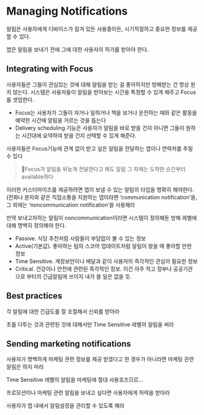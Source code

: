 # Managing Notifications

알림은 사용자에게 디바이스가 잠겨 있든 사용중이든, 시기적절하고 중요한 정보를 제공할 수 있다.

앱은 알림을 보내기 전에 그에 대한 사용자의 허가를 받아야 한다.

## Integrating with Focus

사용자들은 그들이 관심있는 것에 대해 알림을 받는 걸 좋아하지만 방해받는 건 항상 원치 않는다. 시스템은 사용자들이 알림을 받아보는 시간을 특정할 수 있게 해주고 Focus를 셋업한다.

- Focus는 사용자가 그들이 자거나 일하거나 책을 보거나 운전하는 때와 같은 활동을 예약한 시간에 알림을 거르는 것을 돕는다
- Delivery scheduling 기능은 사용자가 알림을 바로 받을 건지 아니면 그들이 원하는 시간대에 요약하여 받을 건지 선택할 수 있게 해준다.

사용자들은 Focus기능에 관계 없이 받고 싶은 알림을 전달하는 앱이나 연락처를 추릴 수 있다

> 🚨Focus가 알림을 뒤늦게 전달한다고 해도 알림 그 자체는 도착한 순간부터 available하다
> 

이러한 커스터마이즈를 제공하려면 앱이 보낼 수 있는 알림의 타입을 명확히 해야한다. (전화나 문자와 같은 직접소통을 지원하는 앱이라면 ‘communication notification’을, 그 외에는 ‘noncommunication notification’을 사용해라

만약 보내고자하는 알림이 noncommunication이라면 시스템이 정의해둔 방해 레벨에 대해 명백히 정의해야 한다.

- Passive. 식당 추천처럼 사람들이 부담없이 볼 수 있는 정보
- Active(기본값). 좋아하는 팀의 스코어 업데이트처럼 알림이 왔을 때 좋아할 만한 정보
- Time Sensitive. 계정보안이나 배달과 같이 사용자의 즉각적인 관심이 필요한 정보
- Critical. 건강이나 안전에 관련된 즉각적인 정보. 이건 아주 적고 정부나 공공기관으로 부터의 긴급알림에 쓰이지 내가 쓸 일은 없을 듯.

## Best practices

각 알림에 대한 긴급도를 잘 조절해서 신뢰를 받아라

초를 다투는 것과 관련된 것에 대해서만 Time Sensitive 레벨의 알림을 써라

## Sending marketing notifications

사용자가 명백하게 마케팅 관련 정보를 제공 받겠다고 한 경우가 아니라면 마케팅 관련 알림은 하지 마라

Time Sensitive 레벨의 알림을 마케팅에 절대 사용흐즈므르…

프로모션이나 마케팅 관련 알림을 보내고 싶다면 사용자에게 허락을 받아라

사용자가 앱 내에서 알림설정을 관리할 수 있도록 해라
